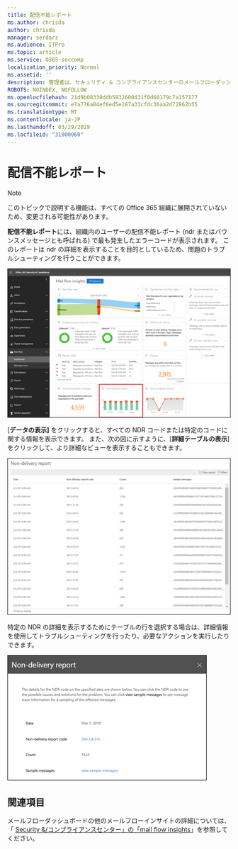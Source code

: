 ```yaml
---
title: 配信不能レポート
ms.author: chrisda
author: chrisda
manager: serdars
ms.audience: ITPro
ms.topic: article
ms.service: O365-seccomp
localization_priority: Normal
ms.assetid: ''
description: 管理者は、セキュリティ & コンプライアンスセンターのメールフローダッシュボードの配信不能レポートについて学習できます。
ROBOTS: NOINDEX, NOFOLLOW
ms.openlocfilehash: 21d9b08330ddb5832600431f0d60179c7a157177
ms.sourcegitcommit: e7a776a04ef6ed5e287a33cfdc36aa2d72862b55
ms.translationtype: MT
ms.contentlocale: ja-JP
ms.lasthandoff: 03/29/2019
ms.locfileid: "31000060"
---
```

# <a name="non-delivery-report"></a>配信不能レポート

> [!NOTE]
> このトピックで説明する機能は、すべての Office 365 組織に展開されていないため、変更される可能性があります。

**配信不能レポート**には、組織内のユーザーの配信不能レポート (ndr またはバウンスメッセージとも呼ばれる) で最も発生したエラーコードが表示されます。 このレポートは ndr の詳細を表示することを目的としているため、問題のトラブルシューティングを行うことができます。

![セキュリティ & コンプライアンスセンターのメールフローダッシュボードの配信不能レポート](media/non-delivery-report-selected.png)

[**データの表示]** をクリックすると、すべての NDR コードまたは特定のコードに関する情報を表示できます。 また、次の図に示すように、[**詳細テーブルの表示**] をクリックして、より詳細なビューを表示することもできます。

![配信不能レポートの詳細表を表示する](media/non-delivery-report-view-details-table.png)

特定の NDR の詳細を表示するためにテーブルの行を選択する場合は、詳細情報を使用してトラブルシューティングを行ったり、必要なアクションを実行したりできます。

![配信不能レポートの詳細表で行を選択する](media/non-delivery-report-details-table-select-row.png)

## <a name="see-also"></a>関連項目

メールフローダッシュボードの他のメールフローインサイトの詳細については、「 [Security &/コンプライアンスセンター」の「mail flow insights](mail-flow-insights-v2.md)」を参照してください。
